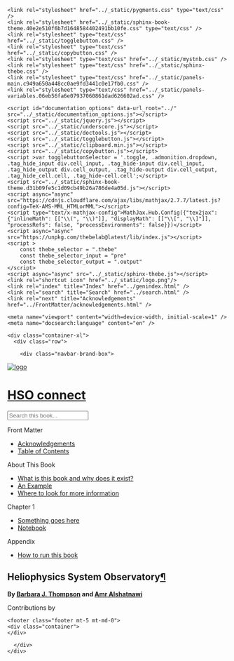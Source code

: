 <!DOCTYPE html>

<html>
  <head>
    <meta charset="utf-8" />
    <meta name="viewport" content="width=device-width, initial-scale=1.0" />
    <title>HSO connect &#8212;HSO connect</title>
    
  <link rel="stylesheet" href="../site/css/index.f658d18f9b420779cfdf24aa0a7e2d77.css">

    
  <link rel="stylesheet"
    href="../site/css/fontawesome/5.13.0/css/all.min.css">
  <link rel="preload" as="font" type="font/woff2" crossorigin
    href="../site/css/fontawesome/5.13.0/webfonts/fa-solid-900.woff2">
  <link rel="preload" as="font" type="font/woff2" crossorigin
    href="../site/css/fontawesome/5.13.0/webfonts/fa-brands-400.woff2">

    
      
  <link rel="stylesheet"
    href="../_static/vendor/open-sans_all/1.44.1/index.css">
  <link rel="stylesheet"
    href="../_static/vendor/lato_latin-ext/1.44.1/index.css">

    
    <link rel="stylesheet" href="../_static/pygments.css" type="text/css" />
    <link rel="stylesheet" href="../_static/sphinx-book-theme.40e2e510f6b7d1648584402491bb10fe.css" type="text/css" />
    <link rel="stylesheet" type="text/css" href="../_static/togglebutton.css" />
    <link rel="stylesheet" type="text/css" href="../_static/copybutton.css" />
    <link rel="stylesheet" type="text/css" href="../_static/mystnb.css" />
    <link rel="stylesheet" type="text/css" href="../_static/sphinx-thebe.css" />
    <link rel="stylesheet" type="text/css" href="../_static/panels-main.c949a650a448cc0ae9fd3441c0e17fb0.css" />
    <link rel="stylesheet" type="text/css" href="../_static/panels-variables.06eb56fa6e07937060861dad626602ad.css" />
    
  <link rel="preload" as="script" href="../_static/js/index.d3f166471bb80abb5163.js">

    <script id="documentation_options" data-url_root="../" src="../_static/documentation_options.js"></script>
    <script src="../_static/jquery.js"></script>
    <script src="../_static/underscore.js"></script>
    <script src="../_static/doctools.js"></script>
    <script src="../_static/togglebutton.js"></script>
    <script src="../_static/clipboard.min.js"></script>
    <script src="../_static/copybutton.js"></script>
    <script >var togglebuttonSelector = '.toggle, .admonition.dropdown, .tag_hide_input div.cell_input, .tag_hide-input div.cell_input, .tag_hide_output div.cell_output, .tag_hide-output div.cell_output, .tag_hide_cell.cell, .tag_hide-cell.cell';</script>
    <script src="../_static/sphinx-book-theme.d31b09fe5c1d09cb49b26a786de4a05d.js"></script>
    <script async="async" src="https://cdnjs.cloudflare.com/ajax/libs/mathjax/2.7.7/latest.js?config=TeX-AMS-MML_HTMLorMML"></script>
    <script type="text/x-mathjax-config">MathJax.Hub.Config({"tex2jax": {"inlineMath": [["\\(", "\\)"]], "displayMath": [["\\[", "\\]"]], "processRefs": false, "processEnvironments": false}})</script>
    <script async="async" src="https://unpkg.com/thebelab@latest/lib/index.js"></script>
    <script >
        const thebe_selector = ".thebe"
        const thebe_selector_input = "pre"
        const thebe_selector_output = ".output"
    </script>
    <script async="async" src="../_static/sphinx-thebe.js"></script>
    <link rel="shortcut icon" href="../_static/logo.png"/>
    <link rel="index" title="Index" href="../genindex.html" />
    <link rel="search" title="Search" href="../search.html" />
    <link rel="next" title="Acknowledgements" href="../FrontMatter/acknowledgements.html" />

    <meta name="viewport" content="width=device-width, initial-scale=1" />
    <meta name="docsearch:language" content="en" />



  </head>
  <body data-spy="scroll" data-target="#bd-toc-nav" data-offset="80">
    

    <div class="container-xl">
      <div class="row">
          
<div class="col-12 col-md-3 bd-sidebar site-navigation show" id="site-navigation">
    
        <div class="navbar-brand-box">
<a class="navbar-brand text-wrap" href="../index.html">
  
  <img src="../site/images/hso-connect_75w.png" class="logo" alt="logo">
  
  
  <h1 class="site-logo" id="site-title">HSO connect</h1>
  
</a>
</div><form class="bd-search d-flex align-items-center" action="../search.html" method="get">
  <i class="icon fas fa-search"></i>
  <input type="search" class="form-control" name="q" id="search-input" placeholder="Search this book..." aria-label="Search this book..." autocomplete="off" >
</form>
<nav class="bd-links" id="bd-docs-nav" aria-label="Main navigation">
    <p class="caption collapsible-parent">
 <span class="caption-text">
  Front Matter
 </span>
</p>
<ul class="nav sidenav_l1">
 <li class="toctree-l1">
  <a class="reference internal" href="../FrontMatter/acknowledgements.html">
   Acknowledgements
  </a>
 </li>
 <li class="toctree-l1">
  <a class="reference internal" href="../FrontMatter/table_of_contents.html">
   Table of Contents
  </a>
 </li>
</ul>
<p class="caption collapsible-parent">
 <span class="caption-text">
  About This Book
 </span>
</p>
<ul class="nav sidenav_l1">
 <li class="toctree-l1">
  <a class="reference internal" href="../01/whys_and_whats.html">
   What is this book and why does it exist?
  </a>
 </li>
 <li class="toctree-l1">
  <a class="reference internal" href="../01/example_fitting_time_series.html">
   An Example
  </a>
 </li>
 <li class="toctree-l1">
  <a class="reference internal" href="../01/other_references.html">
   Where to look for more information
  </a>
 </li>
</ul>
<p class="caption collapsible-parent">
 <span class="caption-text">
  Chapter 1
 </span>
</p>
<ul class="nav sidenav_l1">
 <li class="toctree-l1">
  <a class="reference internal" href="../02/Predicting_Coronal_Mass_Ejections.html">
   Something goes here 
  </a>
 </li>
 <li class="toctree-l1">
  <a class="reference internal" href="../02/notebook.html">
   Notebook
  </a>
 </li>
</ul>
<p class="caption collapsible-parent">
 <span class="caption-text">
  Appendix
 </span>
</p>
<ul class="nav sidenav_l1">
 <li class="toctree-l1">
  <a class="reference internal" href="../Appendix/how_to_run_this_book.html">
   How to run this book
  </a>
 </li>
</ul>
          
<main class="col py-md-3 pl-md-4 bd-content overflow-auto" role="main">
   
                
  <div class="section" id="Heliophysics System Observatory">
<h1>Heliophysics System Observatory<a class="headerlink" href="#Heliophysics System Observatory" title="Permalink to this headline">¶</a></h1>
<p><strong>By <a class="reference external" href="https://science.gsfc.nasa.gov/sed/bio/barbara.j.thompson">Barbara J. Thompson</a> and <a class="reference external" href="https://www.linkedin.com/in/amralshatnawi/">Amr Alshatnawi</a></strong></p>
<p>Contributions by </p>

    <footer class="footer mt-5 mt-md-0">
    <div class="container">
    </div>
  </footer>
</main>


      </div>
    </div>

    
  <script src="../_static/js/index.d3f166471bb80abb5163.js"></script>
